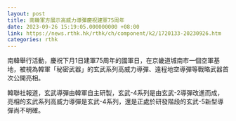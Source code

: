 ```yaml
---
layout: post
title: 南韓軍方展示高威力導彈慶祝建軍75周年
date: 2023-09-26 15:19:05.000000000 +08:00
link: https://news.rthk.hk/rthk/ch/component/k2/1720133-20230926.htm
categories: rthk
---
```


南韓舉行活動，慶祝下月1日建軍75周年的國軍日，在京畿道城南市一個空軍基地，被視為韓軍「秘密武器」的玄武系列高威力導彈、遠程地空導彈等戰略武器首次公開亮相。

韓聯社報道，玄武導彈由韓軍自主研製，玄武-4系列是由玄武-2導彈改進而成，亮相的玄武系列高威力導彈是玄武-4系列，還是正處於研發階段的玄武-5新型導彈尚不明確。

